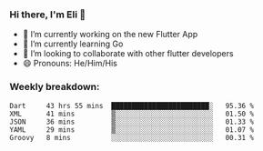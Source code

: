 ### Hi there, I'm Eli 👋
- 🔭 I’m currently working on the new Flutter App
- 🌱 I’m currently learning Go
- 🦄 I’m looking to collaborate with other flutter developers
- 😄 Pronouns: He/Him/His

### Weekly breakdown:
<!--START_SECTION:waka-->
```text
Dart     43 hrs 55 mins  ████████████████████████░   95.36 % 
XML      41 mins         ▒░░░░░░░░░░░░░░░░░░░░░░░░   01.50 % 
JSON     36 mins         ▒░░░░░░░░░░░░░░░░░░░░░░░░   01.33 % 
YAML     29 mins         ▒░░░░░░░░░░░░░░░░░░░░░░░░   01.07 % 
Groovy   8 mins          ░░░░░░░░░░░░░░░░░░░░░░░░░   00.31 % 
```
<!--END_SECTION:waka-->
